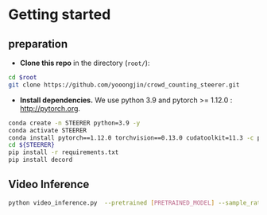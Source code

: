 # Getting started 

## preparation 

- **Clone this repo** in the directory (```root/```):


```bash
cd $root
git clone https://github.com/yooongjin/crowd_counting_steerer.git
```
- **Install dependencies.** We use python 3.9 and pytorch >= 1.12.0 : http://pytorch.org.

```bash
conda create -n STEERER python=3.9 -y
conda activate STEERER
conda install pytorch==1.12.0 torchvision==0.13.0 cudatoolkit=11.3 -c pytorch
cd ${STEERER}
pip install -r requirements.txt
pip install decord
```

## Video Inference

```bash
python video_inference.py  --pretrained [PRETRAINED_MODEL] --sample_rate [SAMPLE_RATE] --output_path [OUTPUT_PATH] --batch_size [BATCH_SIZE] --video_path [VIDEO_PATH] 
```
